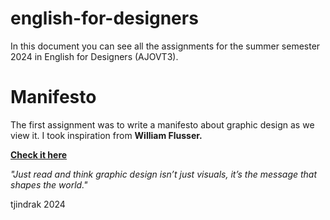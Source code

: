 # english-for-designers

In this document you can see all the assignments for the summer semester 2024 in English for Designers (AJOVT3).

# Manifesto

The first assignment was to write a manifesto about graphic design as we view it. I took inspiration from **William Flusser.**

**[Check it here](https://tjindrak.github.io/english-for-designers/)**

_"Just read and think graphic design isn’t just visuals, it’s the message that shapes the world."_                                              

tjindrak 2024